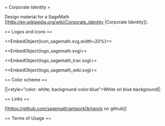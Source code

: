 = Corporate Identity =

Design material for a SageMath [[http://en.wikipedia.org/wiki/Corporate_identity |Corporate Identity]].

== Logos and icons ==

<<EmbedObject(icon_sagemath.svg,width=20%)>>

<<EmbedObject(logo_sagemath.svg)>>

<<EmbedObject(logo_sagemath_trac.svg)>>

<<EmbedObject(logo_sagemath_wiki.svg)>>

== Color scheme ==

||<style="color: white; background-color:blue">White on blue background||

== Links ==

[[https://github.com/sagemath/artwork|Artwork on github]]

== Terms of Usage ==
